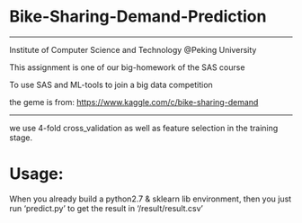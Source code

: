 # Bike-Sharing-Demand-Prediction
-----------------------------------------
Institute of Computer Science and Technology @Peking University

This assignment is one of our big-homework of the SAS course

To use SAS and ML-tools to join a big data competition



the geme is from:
https://www.kaggle.com/c/bike-sharing-demand  

---------------------------------------------------------------------
we use 4-fold cross_validation as well as feature selection in the training stage.

Usage:
=====
When you already build a python2.7 & sklearn lib environment, then you just run ‘predict.py’ to get the result in ‘/result/result.csv’

